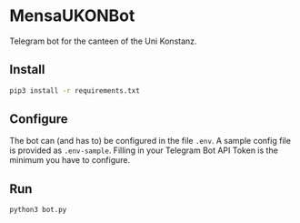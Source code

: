# MensaUKONBot

Telegram bot for the canteen of the Uni Konstanz.

## Install

```sh
pip3 install -r requirements.txt
```

## Configure

The bot can (and has to) be configured in the file `.env`. A sample config file is provided as `.env-sample`.
 Filling in your Telegram Bot API Token is the minimum you have to configure.

## Run

```sh
python3 bot.py
```
